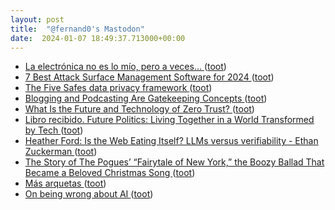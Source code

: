 ```yaml
---
layout: post
title:  "@fernand0's Mastodon"
date:  2024-01-07 18:49:37.713000+00:00
---
```

*  [La electrónica no es lo mío, pero a veces… ](https://avecesunafoto.wordpress.com/2024/01/07/la-electronica-no-es-lo-mio-pero-a-veces) ([toot](https://mastodon.social/@fernand0/111716163746052825))
*  [7 Best Attack Surface Management Software for 2024 ](https://www.esecurityplanet.com/networks/attack-surface-management-tools) ([toot](https://mastodon.social/@fernand0/111716114420799317))
*  [The Five Safes data privacy framework ](https://www.johndcook.com/blog/2024/01/05/five-safes) ([toot](https://mastodon.social/@fernand0/111715865427618454))
*  [Blogging and Podcasting Are Gatekeeping Concepts ](https://danielmiessler.com/p/blogging-podcasting-gatekeeping-concept) ([toot](https://mastodon.social/@fernand0/111715692767086941))
*  [What Is the Future and Technology of Zero Trust? ](https://www.tripwire.com/state-of-security/what-future-and-technology-zero-trus) ([toot](https://mastodon.social/@fernand0/111715316452754354))
*  [Libro recibido. Future Politics: Living Together in a World Transformed by Tech ](https://fotografiasenmovimiento.wordpress.com/2024/01/07/libro-recibido-future-politics-living-together-in-a-world-transformed-by-tech) ([toot](https://mastodon.social/@fernand0/111715284501590262))
*  [Heather Ford: Is the Web Eating Itself? LLMs versus verifiability - Ethan Zuckerman ](https://ethanzuckerman.com/2023/10/10/heather-ford-is-the-web-eating-itself-llms-versus-verifiability) ([toot](https://mastodon.social/@fernand0/111714569645063261))
*  [The Story of The Pogues’ “Fairytale of New York,” the Boozy Ballad That Became a Beloved Christmas Song ](https://www.openculture.com/2023/12/the-story-of-the-pogues-fairytale-of-new-york-the-boozy-ballad-that-became-a-beloved-christmas-song.htm) ([toot](https://mastodon.social/@fernand0/111714410717482585))
*  [Más arquetas ](https://www.flickr.com/photos/fernand0/53418890432) ([toot](https://mastodon.social/@fernand0/111714341102851567))
*  [On being wrong about AI ](https://scottaaronson.blog/?p=767) ([toot](https://mastodon.social/@fernand0/111714264172690942))
